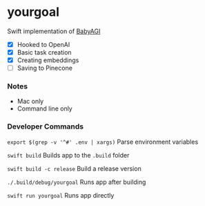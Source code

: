 # yourgoal

Swift implementation of [BabyAGI](https://github.com/yoheinakajima/babyagi)

- [x] Hooked to OpenAI
- [x] Basic task creation
- [x] Creating embeddings
- [ ] Saving to Pinecone

### Notes

* Mac only
* Command line only

### Developer Commands

`export $(grep -v '^#' .env | xargs)` Parse environment variables

`swift build` Builds app to the `.build` folder

`swift build -c release` Build a release version

`./.build/debug/yourgoal` Runs app after building

`swift run yourgoal` Runs app directly
